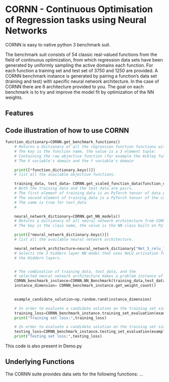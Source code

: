 # CORNN - Continuous Optimisation of Regression tasks using Neural Networks

CORNN is easy to native python 3 benchmark suit. 

The benchmark suit consists of 54 classic real-valued functions from the field of continuous optimization, from which regression data sets have been generated by uniformly sampling the active domains each function. For each function a training set and test set of 3750 and 1250 are provided.
A CORNN benchmark instance is generated by pairing a function’s data set (training and test) with specific neural network architecture. In the case of CORNN there are 6 architecture provided to you. The goal on each benchmark is to try and improve the model fit by optimization of the NN weights.

## Features

## Code illustration of how to use CORNN
```py
function_dictionary=CORNN.get_benchmark_functions()
    # Returns a dictionary of all the regression function functions within CORNN
    # The key is the function name, the value is a 3 element tuple:
    # Containing the raw objective function (for example the Ackley function)
    # The X variable's domain and the Y variable's domain

    print([*function_dictionary.keys()])
    # list all the available objective functions.

    training_data, test_data= CORNN.get_scaled_function_data(function_dictionary["Ackley"])
    # Both the training data and the test data are pairs. 
    # The first element of training_data is an PyTorch tensor of data patterns
    # The second element of training_data is a PyTorch tensor of the corresponding labels
    # The same is true for test_data
    #

    neural_network_dictionary=CORNN.get_NN_models()
    # Returns a dictionary of all neural network architecture from CORNN
    # The key is the class name, the value is the NN class built on PyTorch. 

    print([*neural_network_dictionary.keys()])
    # list all the available neural network architecture.

    neural_network_architecture=neural_network_dictionary["Net_5_relu_layers"]() # the () to instantiate 
    # Selects the 3 hiddern layer NN model that uses ReLU activation function within
    # the Hiddern layers. 


    # The combination of training_data, test_data, and the 
    # selected neural network architecture makes a problem instance of CORNN
    CORNN_benchmark_instance=CORNN.NN_Benchmark(training_data,test_data,neural_network_architecture)
    instance_dimension= CORNN_benchmark_instance.get_weight_count()

    
    example_candidate_solution=np.random.rand(instance_dimension)

    # In order to evaluate a candidate solution on the training set simply use:
    training_loss=CORNN_benchmark_instance.training_set_evaluation(example_candidate_solution)
    print("Training set loss:",training_loss)

    # In order to evaluate a candidate solution on the training set simply use:
    testing_loss=CORNN_benchmark_instance.testing_set_evaluation(example_candidate_solution)
    print("Testing set loss:",testing_loss)
```
This code is also present in Demo.py

## Underlying Functions
The CORNN suite provides data sets for the following functions:
...
